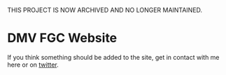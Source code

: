 THIS PROJECT IS NOW ARCHIVED AND NO LONGER MAINTAINED.

# DMV FGC Website



If you think something should be added to the site, get in contact with me here or on [twitter](https://twitter.com/jd__fgc).


